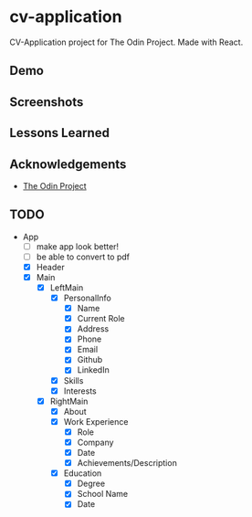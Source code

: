 # cv-application

CV-Application project for The Odin Project. Made with React.

## Demo

## Screenshots

## Lessons Learned

## Acknowledgements

- [The Odin Project](https://www.theodinproject.com/)

## TODO

- App
  - [ ] make app look better!
  - [ ] be able to convert to pdf
  - [x] Header
  - [x] Main
    - [x] LeftMain
      - [x] PersonalInfo
        - [x] Name
        - [x] Current Role
        - [x] Address
        - [x] Phone
        - [x] Email
        - [x] Github
        - [x] LinkedIn
      - [x] Skills
      - [x] Interests
    - [x] RightMain
      - [x] About
      - [x] Work Experience
        - [x] Role
        - [x] Company
        - [x] Date
        - [x] Achievements/Description
      - [x] Education
        - [x] Degree
        - [x] School Name
        - [x] Date
